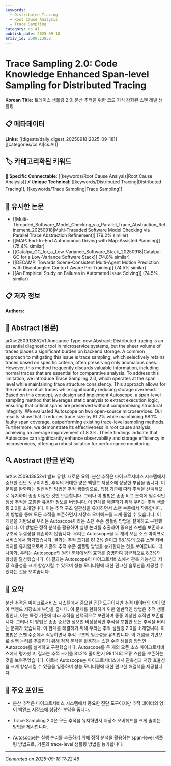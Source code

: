 ```yaml
---
keywords:
  - Distributed Tracing
  - Root Cause Analysis
  - Trace Sampling
category: cs.AI
publish_date: 2025-09-18
arxiv_id: 2509.13852
---
```


<!-- KEYWORD_LINKING_METADATA:
{
  "processed_timestamp": "2025-09-22 22:03:30.746435",
  "vocabulary_version": "1.0",
  "selected_keywords": [
    "Distributed Tracing",
    "Root Cause Analysis",
    "Trace Sampling"
  ],
  "rejected_keywords": [
    "Microservices",
    "Static Analysis"
  ],
  "similarity_scores": {
    "Distributed Tracing": 0.78,
    "Root Cause Analysis": 0.74,
    "Trace Sampling": 0.75
  },
  "extraction_method": "AI_prompt_based",
  "budget_applied": true
}
-->


# Trace Sampling 2.0: Code Knowledge Enhanced Span-level Sampling for Distributed Tracing

**Korean Title:** 트레이스 샘플링 2.0: 분산 추적을 위한 코드 지식 강화된 스팬 레벨 샘플링

## 📋 메타데이터

**Links**: [[digests/daily_digest_20250918|2025-09-18]]   [[categories/cs.AI|cs.AI]]

## 🏷️ 카테고리화된 키워드
**🔗 Specific Connectable**: [[keywords/Root Cause Analysis|Root Cause Analysis]]
**⚡ Unique Technical**: [[keywords/Distributed Tracing|Distributed Tracing]], [[keywords/Trace Sampling|Trace Sampling]]

## 🔗 유사한 논문
- [[Multi-Threaded_Software_Model_Checking_via_Parallel_Trace_Abstraction_Refinement_20250918|Multi-Threaded Software Model Checking via Parallel Trace Abstraction Refinement]] (79.2% similar)
- [[MAP: End-to-End Autonomous Driving with Map-Assisted Planning]] (75.4% similar)
- [[Catalpa_GC_for_a_Low-Variance_Software_Stack_20250918|Catalpa: GC for a Low-Variance Software Stack]] (74.8% similar)
- [[DECAMP: Towards Scene-Consistent Multi-Agent Motion Prediction with Disentangled Context-Aware Pre-Training]] (74.5% similar)
- [[An Empirical Study on Failures in Automated Issue Solving]] (74.5% similar)

## 📋 저자 정보

**Authors:** 

## 📄 Abstract (원문)

arXiv:2509.13852v1 Announce Type: new 
Abstract: Distributed tracing is an essential diagnostic tool in microservice systems, but the sheer volume of traces places a significant burden on backend storage. A common approach to mitigating this issue is trace sampling, which selectively retains traces based on specific criteria, often preserving only anomalous ones. However, this method frequently discards valuable information, including normal traces that are essential for comparative analysis. To address this limitation, we introduce Trace Sampling 2.0, which operates at the span level while maintaining trace structure consistency. This approach allows for the retention of all traces while significantly reducing storage overhead. Based on this concept, we design and implement Autoscope, a span-level sampling method that leverages static analysis to extract execution logic, ensuring that critical spans are preserved without compromising structural integrity. We evaluated Autoscope on two open-source microservices. Our results show that it reduces trace size by 81.2% while maintaining 98.1% faulty span coverage, outperforming existing trace-level sampling methods. Furthermore, we demonstrate its effectiveness in root cause analysis, achieving an average improvement of 8.3%. These findings indicate that Autoscope can significantly enhance observability and storage efficiency in microservices, offering a robust solution for performance monitoring.

## 🔍 Abstract (한글 번역)

arXiv:2509.13852v1 발표 유형: 새로운
요약: 분산 추적은 마이크로서비스 시스템에서 중요한 진단 도구이지만, 추적의 거대한 양은 백엔드 저장소에 상당한 부담을 줍니다. 이 문제를 완화하는 일반적인 방법은 추적 샘플링으로, 특정 기준에 따라 추적을 선택적으로 유지하며 종종 이상한 것만 보존합니다. 그러나 이 방법은 종종 비교 분석에 필수적인 정상 추적을 포함한 유용한 정보를 버립니다. 이 한계를 해결하기 위해 우리는 추적 샘플링 2.0을 소개합니다. 이는 추적 구조 일관성을 유지하면서 스팬 수준에서 작동합니다. 이 방법을 통해 모든 추적을 보존하면서 저장소 오버헤드를 크게 줄일 수 있습니다. 이 개념을 기반으로 우리는 Autoscope이라는 스팬 수준 샘플링 방법을 설계하고 구현했습니다. 이 방법은 정적 분석을 활용하여 실행 논리를 추출하여 중요한 스팬을 보존하고 구조적 무결성을 훼손하지 않습니다. 우리는 Autoscope을 두 개의 오픈 소스 마이크로서비스에서 평가했습니다. 결과는 추적 크기를 81.2% 줄이고 98.1%의 오류 스팬 커버리지를 유지함으로써 기존의 추적 수준 샘플링 방법을 능가한다는 것을 보여줍니다. 더 나아가, 우리는 Autoscope의 원인 분석에서의 효과를 증명하여 평균적으로 8.3%의 향상을 달성했습니다. 이 결과는 Autoscope이 마이크로서비스에서 관측 가능성과 저장 효율성을 크게 향상시킬 수 있으며 성능 모니터링에 대한 견고한 솔루션을 제공할 수 있다는 것을 보여줍니다.

## 📝 요약

분산 추적은 마이크로서비스 시스템에서 중요한 진단 도구이지만 추적 데이터의 양이 많아 백엔드 저장소에 부담을 줍니다. 이 문제를 완화하기 위한 일반적인 방법은 추적 샘플링인데, 이는 특정 기준에 따라 추적을 선택적으로 보관하며 종종 이상한 추적만 보존합니다. 그러나 이 방법은 종종 중요한 정보인 비정상적인 추적을 포함한 모든 추적을 버리는 문제가 있습니다. 이 한계를 해결하기 위해 우리는 추적 샘플링 2.0을 소개합니다. 이 방법은 스팬 수준에서 작동하면서 추적 구조의 일관성을 유지합니다. 이 개념을 기반으로 실행 논리를 추출하기 위해 정적 분석을 활용하는 스팬 수준 샘플링 방법인 Autoscope를 설계하고 구현했습니다. Autoscope를 두 개의 오픈 소스 마이크로서비스에서 평가했고, 결과는 추적 크기를 81.2% 줄이면서 98.1%의 오류 스팬을 보존하는 것을 보여주었습니다. 이로써 Autoscope는 마이크로서비스에서 관측성과 저장 효율성을 크게 향상시킬 수 있음을 입증하며 성능 모니터링에 대한 견고한 해결책을 제공합니다.

## 🎯 주요 포인트

- 분산 추적은 마이크로서비스 시스템에서 중요한 진단 도구이지만 추적 데이터의 양이 백엔드 저장소에 상당한 부담을 줍니다.

- Trace Sampling 2.0은 모든 추적을 유지하면서 저장소 오버헤드를 크게 줄이는 방법을 제시합니다.

- Autoscope는 실행 논리를 추출하기 위해 정적 분석을 활용하는 span-level 샘플링 방법으로, 기존의 trace-level 샘플링 방법을 능가합니다.

---

*Generated on 2025-09-18 17:22:48*